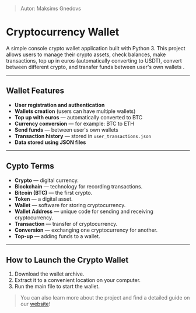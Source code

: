 > Autor: Maksims Gnedovs

# Cryptocurrency Wallet

A simple console crypto wallet application built with Python 3. This project allows users to manage their crypto assets, check balances, make transactions, top up in euros (automatically converting to USDT), convert between different crypto, and transfer funds between user's own wallets .

---

## Wallet Features

- **User registration and authentication**
- **Wallets creation** (users can have multiple wallets)
- **Top up with euros** — automatically converted to BTC
- **Currency conversion** — for example: BTC to ETH
- **Send funds** — between user's own wallets
- **Transaction history** — stored in `user_transactions.json`
- **Data stored using JSON files**

---


## Cypto Terms

- **Crypto** — digital currency.
- **Blockchain** — technology for recording transactions.
- **Bitcoin (BTC)** — the first crypto.
- **Token** — a digital asset.
- **Wallet** — software for storing cryptocurrency.
- **Wallet Address** — unique code for sending and receiving cryptocurrency.
- **Transaction** — transfer of cryptocurrency.
- **Conversion** — exchanging one cryptocurrency for another.
- **Top-up** — adding funds to a wallet.

---

## How to Launch the Crypto Wallet

1. Download the wallet archive.
2. Extract it to a convenient location on your computer.
3. Run the main file to start the wallet.

> You can also learn more about the project and find a detailed guide on our [website](https://23dp1mgned.github.io/exam_website/HTML_pages/header/index.html)!